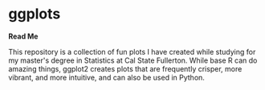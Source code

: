 # ggplots

**Read Me**

This repository is a collection of fun plots I have created while studying for my master's degree in Statistics at Cal State Fullerton.  While base R can do amazing things, ggplot2 creates plots that are frequently crisper, more vibrant, and more intuitive, and can also be used in Python.
